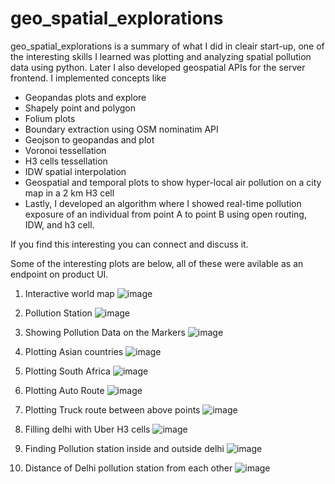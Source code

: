 # geo_spatial_explorations
geo_spatial_explorations is a summary of what I did in cleair start-up, one of the interesting skills I learned was plotting and analyzing spatial pollution data using python. 
Later I also developed geospatial APIs for the server frontend. I implemented concepts like 
- Geopandas plots and explore
- Shapely point and polygon
- Folium plots 
- Boundary extraction using OSM nominatim API
- Geojson to geopandas and plot
- Voronoi tessellation 
- H3 cells tessellation
- IDW spatial interpolation 
- Geospatial and temporal plots to show hyper-local air pollution on a city map in a 2 km H3 cell 
- Lastly, I developed an algorithm where I showed real-time pollution exposure of an individual from point A to point B using open routing, IDW, and h3 cell.

If you find this interesting you can connect and discuss it.

Some of the interesting plots are below, all of these were avilable as an endpoint on product UI.
1. Interactive world map
![image](https://user-images.githubusercontent.com/25322710/193629434-7a8b6dec-4f5d-4959-918c-5de697f8ea03.png)

2. Pollution Station 
![image](https://user-images.githubusercontent.com/25322710/193629585-3fc71c15-b5fd-41ff-abd0-1100fb255b17.png)

3. Showing Pollution Data on the Markers 
![image](https://user-images.githubusercontent.com/25322710/193630165-870f7342-a81e-4d05-bff1-7dbb7d9de930.png)

4. Plotting Asian countries 
![image](https://user-images.githubusercontent.com/25322710/193629814-92235054-e1c7-48ac-af29-e062777cc036.png)

5. Plotting South Africa 
![image](https://user-images.githubusercontent.com/25322710/193629953-763fbb03-2b2a-4113-a801-0b6d36fa7e35.png)

6. Plotting Auto Route 
![image](https://user-images.githubusercontent.com/25322710/193630273-303e21b2-51b6-410f-aa32-113a81e290f9.png)

7. Plotting Truck route between above points 
![image](https://user-images.githubusercontent.com/25322710/193630377-751fea35-690e-4a8b-8a00-2ec219ee5592.png)

8. Filling delhi with Uber H3 cells 
![image](https://user-images.githubusercontent.com/25322710/193879716-c5561391-ee59-4dd4-9cf4-000d3f085bf3.png)

9. Finding Pollution station inside and outside delhi
![image](https://user-images.githubusercontent.com/25322710/194386587-58376b54-3310-4fe7-9485-7f85704347f0.png)

10. Distance of Delhi pollution station from each other
![image](https://user-images.githubusercontent.com/25322710/194689882-eec7b4a5-1291-4b89-bdb7-c1e14bcfeb46.png)
